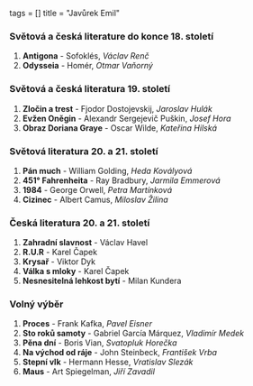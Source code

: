 tags = []
title = "Javůrek Emil"

### Světová a česká literature do konce 18. století
1. __Antigona__ - Sofoklés, _Václav Renč_
0. __Odysseia__ - Homér, _Otmar Vaňorný_

### Světová a česká literatura 19. století
1. __Zločin a trest__ - Fjodor Dostojevskij, _Jaroslav Hulák_
0. __Evžen Oněgin__ - Alexandr Sergejevič Puškin, _Josef Hora_
0. __Obraz Doriana Graye__ - Oscar Wilde, _Kateřina Hilská_

### Světová literatura 20. a 21. století
1. __Pán much__ - William Golding, _Heda Kovályová_
0. __451° Fahrenheita__ - Ray Bradbury, _Jarmila Emmerová_
0. __1984__ - George Orwell, _Petra Martínková_
0. __Cizinec__ - Albert Camus, _Miloslav Žilina_

### Česká literatura 20. a 21. století
1. __Zahradní slavnost__ - Václav Havel
0. __R.U.R__ - Karel Čapek
0. __Krysař__ - Viktor Dyk
0. __Válka s mloky__ - Karel Čapek
0. __Nesnesitelná lehkost bytí__ - Milan Kundera

### Volný výběr
1. __Proces__ - Frank Kafka, _Pavel Eisner_
0. __Sto roků samoty__ - Gabriel García Márquez, _Vladimír Medek_
0. __Pěna dní__ - Boris Vian, _Svatopluk Horečka_
0. __Na východ od ráje__ - John Steinbeck, _František Vrba_
0. __Stepní vlk__ - Hermann Hesse, _Vratislav Slezák_
0. __Maus__ - Art Spiegelman, _Jiří Zavadil_
